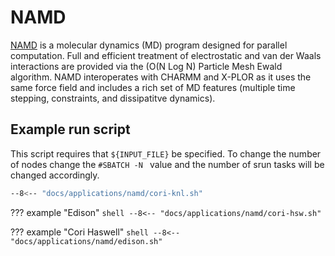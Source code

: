 # NAMD

[NAMD](www.ks.uiuc.edu/Research/namd/) is a molecular dynamics (MD) program designed for parallel computation. Full and efficient treatment of electrostatic and van der Waals interactions are provided via the (O(N Log N) Particle Mesh Ewald algorithm.  NAMD interoperates with CHARMM and X-PLOR as it uses the same force field and includes a rich set of MD features (multiple time stepping, constraints, and dissipatitve dynamics). 

## Example run script

This script requires that `${INPUT_FILE}` be specified. To change the number of nodes change the `#SBATCH -N ` value and the number of srun tasks will be changed accordingly.

```bash
--8<-- "docs/applications/namd/cori-knl.sh"
```

??? example "Edison"
    ```shell
    --8<-- "docs/applications/namd/cori-hsw.sh"
    ```
	
??? example "Cori Haswell"
    ```shell
    --8<-- "docs/applications/namd/edison.sh"
    ```
